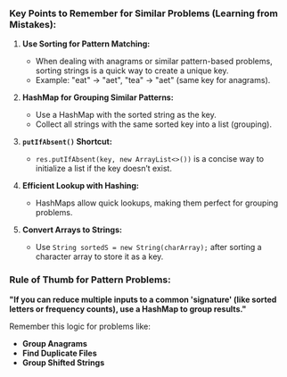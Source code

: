 ### Key Points to Remember for Similar Problems (Learning from Mistakes):  

1. **Use Sorting for Pattern Matching:**  
   - When dealing with anagrams or similar pattern-based problems, sorting strings is a quick way to create a unique key.  
   - Example: "eat" → "aet", "tea" → "aet" (same key for anagrams).  

2. **HashMap for Grouping Similar Patterns:**  
   - Use a HashMap with the sorted string as the key.  
   - Collect all strings with the same sorted key into a list (grouping).  

3. **`putIfAbsent()` Shortcut:**  
   - `res.putIfAbsent(key, new ArrayList<>())` is a concise way to initialize a list if the key doesn’t exist.  

4. **Efficient Lookup with Hashing:**  
   - HashMaps allow quick lookups, making them perfect for grouping problems.  

5. **Convert Arrays to Strings:**  
   - Use `String sortedS = new String(charArray);` after sorting a character array to store it as a key.  

### **Rule of Thumb for Pattern Problems:**  
**"If you can reduce multiple inputs to a common 'signature' (like sorted letters or frequency counts), use a HashMap to group results."**  

Remember this logic for problems like:  
- **Group Anagrams**  
- **Find Duplicate Files**  
- **Group Shifted Strings**  

